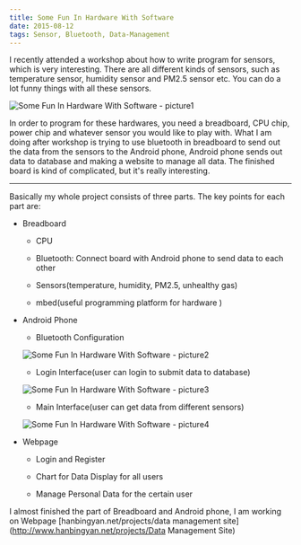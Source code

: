 ```yaml
---
title: Some Fun In Hardware With Software
date: 2015-08-12
tags: Sensor, Bluetooth, Data-Management
---
```


I recently attended a workshop about how to write program for sensors, which is very interesting.
There are all different kinds of sensors, such as temperature sensor, humidity sensor and PM2.5 sensor etc.
You can do a lot funny things with all these sensors.

![Some Fun In Hardware With Software - picture1][picture1]

In order to program for these hardwares, you need a breadboard, CPU chip, power chip and whatever sensor
you would like to play with. What I am doing after workshop is trying to use bluetooth in breadboard to
send out the data from the sensors to the Android phone, Android phone sends out data to database and
making a website to manage all data. The finished board is kind of complicated, but it's really interesting.


<!--more-->

----------------------------------------------------------------------------------------------------

Basically my whole project consists of three parts. The key points for each part are:

* Breadboard

    * CPU

    * Bluetooth: Connect board with Android phone to send data to each other

    * Sensors(temperature, humidity, PM2.5, unhealthy gas)

    * mbed(useful programming platform for hardware )


* Android Phone

    * Bluetooth Configuration

    ![Some Fun In Hardware With Software - picture2][picture2]

    * Login Interface(user can login to submit data to database)

    ![Some Fun In Hardware With Software - picture3][picture3]

    * Main Interface(user can get data from different sensors)

    ![Some Fun In Hardware With Software - picture4][picture4]

* Webpage

    * Login and Register

    * Chart for Data Display for all users

    * Manage Personal Data for the certain user

I almost finished the part of Breadboard and Android phone, I am working on Webpage [hanbingyan.net/projects/data management site](http://www.hanbingyan.net/projects/Data Management Site)  


[picture1]: http://myspace.hanbingyan.net/images/project1-1.jpg "This is my breadboard with CPU, power, bluetooth and sensors"
[picture2]: http://myspace.hanbingyan.net/images/project1-2.png "Connect to bluetooth in breadboard"
[picture3]: http://myspace.hanbingyan.net/images/project1-3.png "Login in as a certain person called Mahsa"
[picture4]: http://myspace.hanbingyan.net/images/project1-4.png "Get data from unhealthy gas sensor"
